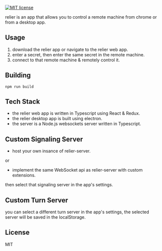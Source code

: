 [![MIT license](https://img.shields.io/badge/License-MIT-blue.svg)](https://github.com/paripsky/relier)

relier is an app that allows you to control a remote machine from chrome or from a desktop app.

Usage
-----
1. download the relier app or navigate to the relier web app.
2. enter a secret, then enter the same secret in the remote machine.
3. connect to that remote machine & remotely control it.

Building
-----
```
npm run build
```

Tech Stack
----
- the relier web app is written in Typescript using React & Redux. 
- the relier desktop app is built using electron.
- the server is a Node.js websockets server written in Typescript.

Custom Signaling Server
-----
- host your own insance of relier-server.

or

- implement the same WebSocket api as relier-server with custom extensions.

then select that signaling server in the app's settings.

Custom Turn Server
-----
you can select a different turn server in the app's settings, the selected server will be saved in the localStorage.

License
---
MIT